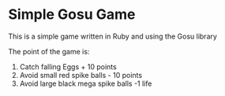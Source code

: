 Simple Gosu Game
====================

This is a simple game written in Ruby and using the Gosu library

The point of the game is:

1. Catch falling Eggs + 10 points
2. Avoid small red spike balls - 10 points
3. Avoid large black mega spike balls -1 life
